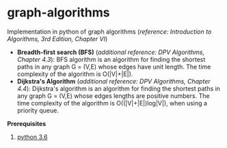 # graph-algorithms
Implementation in python of graph algorithms (*reference: Introduction to Algorithms, 3rd Edition, Chapter VI*)
* **Breadth-first search (BFS)** (*additional reference: DPV Algorithms, Chapter 4.3*): BFS algorithm is an algorithm for finding the shortest paths in any graph G = (V,E) whose edges have unit length. The time complexity of the algorithm is O(|V|+|E|).
* **Dijkstra's Algorithm** (*additional reference: DPV Algorithms, Chapter 4.4*): Dijkstra's algorithm is an algorithm for finding the shortest paths in any graph G = (V,E) whose edges lengths are positive numbers. The time complexity of the algorithm is O((|V|+|E|)log|V|), when using a priority queue.

**Prerequisites**
1. [python 3.6](https://www.python.org/downloads/release/python-369/)